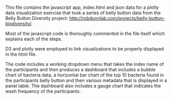 This file contains the javascript app, index.html and json data for a plotly data visualization exercise that took a series of belly button data
from the Belly Button Diversity project: http://robdunnlab.com/projects/belly-button-biodiversity/.

Most of the javascript code is thoroughly commented in the file itself which explains each of the steps.

D3 and plotly were employed to link visualizations to be properly displayed in the html file.

The code includes a working dropdown menu that takes the index name of the participants and then produces a dashboard
that includes a bubble chart of bacteria data, a horizontal bar chart of the top 10 bacteria found in the participants belly button
and then various metadata that is displayed in a panel table. The dashboard also includes a gauge chart that indicates the wash frequency of the
participants. 